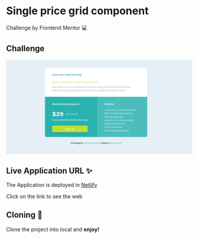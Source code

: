 # Single price grid component

Challenge by Frontend Mentor 💻

## Challenge

!["Single price grid component"](images/app.png)

## Live Application URL ✨

The Application is deployed in [Netlify](https://single-price-grid-component-jeremy.netlify.app/)

Click on the link to see the web

## Cloning 🔮

Clone the project into local and **enjoy!**
